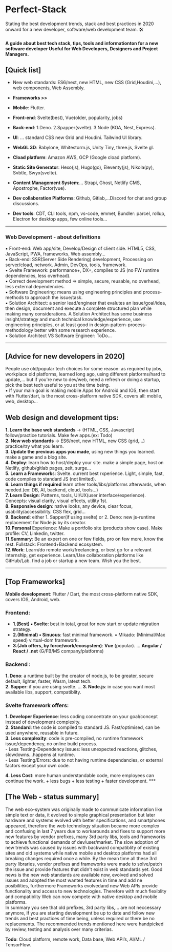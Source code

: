 # Perfect-Stack
Stating the best development trends, stack and best practices in 2020 onward for a new developer, software/web development team. 🛠

#### A guide about best tech stack, tips, tools and informationton for a new software developer  Useful for Web Developers, Designers and Project Managers.  

## [Quick list]  

- New web standards: ES6/next, new HTML, new CSS (Grid,Houdini,...), web components, Web Assembly.  

- **Frameworks >>**
 - **Mobile**: Flutter.  
 - **Front-end**: Svelte(best), Vue(older, popularity, jobs)  
 - **Back-end**: 1.Deno. 2.Spapper(svelte). 3.Node (KOA, Nest, Express).  
  
- **UI**: ... standard CSS new Grid and Houdini.  Tailwind UI library.  
- **WebGL 3D**: Babylone, Whitestorm.js, Unity Tiny, three.js, Svelte gl.  
- **Cload platform**: Amazon AWS, GCP (Google cload platform).  
- **Static Site Generator**:  Hexo(js), Hugo(go), Eleventy(js), Nikola(py), Svbtle, Swyx(svelte).  
- **Content Management System**:... Strapi, Ghost, Netlify CMS, Apostrophe, Factor(vue).  
- **Dev collaboration Platforms**: Github, Gitlab,...Discord for chat and group discussions.  
- **Dev tools**: CDT, CLI tools, npm, vs-code, emmet, Bundler: parcel, rollup, Electron for desktop apps, few online tools...  
***

### **Web Development - about definitions**  
▪ Front-end: Web app/site, Develop/Design of client side. HTML5, CSS, JavaScript, PWA, frameworks, Web assembly...  
▪ Back-end: SSR(Server Side Rendering) development, Processing on server/cload, network. Admin, DevOps, tools, framework.  
▪ Svelte Framework: performance+, DX+, compiles to JS (no FW runtime dependencies, less overhead).  
▪ Correct development method ⇒ simple, secure, reusable, no overhead, less external dependencies.  
▪ Software Engineering: means using engineering principles and process-methods to approach the issue/task.  
▪ Solution Architect: a senior lead/engineer that evalutes an issue/goal/idea, then design, document and execute a complete structured plan while making many considerations. A Solution Architect has some business insight/strategy and much technical knowledge/experience, use engineering principles, or at least good in design-pattern-process-methodology better with some research experience.  
▪ Solution Architect VS Software Engineer: ToDo...
***

## [Advice for new developers in 2020]

People use old/popular tech choices for some reason: as required by jobs, workplace old platforms, learned long ago, using different platforms/hard to update,... but if you're new to dev/web, need a refresh or doing a startup, pick the best tech useful to you at the time being.  
▪ If your main goal is making mobile Apps for Android and IOS, then start with Flutter/dart, is the most cross-platform native SDK, covers all: mobile, web, desktop...  

## **Web design and development tips:**
 **1. Learn the base web standards** -> (HTML, CSS, Javascript) follow/practice tutorials. Make few apps.(ex: Todo)  
 **2. New web standards** -> ES6/next, new HTML, new CSS (grid,...)  practice/try what you learn.  
 **3. Update the previous apps you made**, using new things you learned. make a game and a blog site.  
 **4. Deploy**: learn how to host/deploy your site. make a simple page, host on Netlify, github/gitlab pages, zeit, surge...  
 **5. Learn a Framework**s: Svelte. current best rxperience. Light, simple, fast, code compiles to standard JS (not limited).  
 **6. Learn things if required** learn other tools/libs/platforms afterwards, when needed.(ex: DB, AI, backend, cloud, tools...)  
 **7. Learn Design**: Patterns, tools, UI/UX(user interface/experience). Concepts: visual clarity, visual effects, utility 1st.  
 **8. Responsive design**: native looks, any device, clear focus, usability/accessibility. CSS flex, grid...  
 **9. Backend**: either 1. Sapper(if using svelte) or 2. Deno: new js-runtime replacement for Node.js by its creator.  
 **10.Personal** Experience: Make a portfolio site (products show case). Make profile: CV, Linkedin, twitter.  
 **11.Summary**: Be an expert on one or few fields, pro on few more, know the rest. Fullstack: Frontend+Backend ecosystem.  
**12.Work**: Learn/do remote work/freelancing, or best go for a relevant internship, get experience. Learn/Use collaboration platforms like GitHub/Lab. find a job or startup a new team.  Wish you the best.  

*** 

## **[Top Frameworks]**    
**Mobile development**: Flutter / Dart, the most cross-platform native SDK, covers IOS, Android, web. 
### Frontend: 
 - **1.(Best) ▪ Svelte**: best in total, great for new start or update migration strategy.  
 - **2.(Minimal) ▪ Sinuous**: fast minimal framework. ▪ Mikado: (Minimal/Max speed) virtual-dom framework.  
 - **3.(Job offers, by force/work/ecosystem)**:  **Vue** (popular). ... **Angular / React / .net** (G/FB/MS company/platforms)

### Backend :
**1. Deno**: a runtime built by the creator of node.js, to be greater, secure default, lighter, faster, Wasm, latest tech.  
**2. Sapper**: if you are using svelte. ... **3. Node.js**: in case you want most available libs, support, compatiblity.  
  
### Svelte framework offers:  
**1. Developer Experience**: less coding concentrate on your goal/concept instead of development complexity.  
**2. Standard**: the code is compiled to standard JS. Fast/optimised, can be used anywhere, reusable in future.  
**3. Less complexity**: code is pre-compiled, no runtime framework issue/dependency, no online build process.  
     - Less Testing-Dependency issues: less unexpected reactions, glitches, slowdowns...happens at runtime.  
     - Less Testing/Errors: due to not having runtime dependancies, or external factors except your own code.  
     
**4. Less Cost**: more human understandable code, more employees can continue the work. + less bugs + less testing + faster development.  ***  
  
## [The Web - status summary]  
The web eco-system was originally made to communicate information like simple text or data, it evolved to simple graphical presentation but later hardware and systems evolved with better specifications, and smartphones appeared, therefore the web technology situation became more complex and confusing in last 7 years due to workarounds and fixes to support more new features by vendor prefixes, many 3rd party libs, tools and frameworks to achieve functional demands of dev/user/market. The slow adoption of new trends was caused by issues with backward compatiblity of existing sites and old systems while native mobile and desktop platforms had all breaking changes required once a while. By the mean time all these 3rd party libraries, vendor prefixes and frameworks were made to solve/patch the issue and provide features that didn't exist in web standards yet.
Good news is the new web standards are available now, evolved and solved issues and adopted the most wanted features in time and add ne posibilities, furthermore Frameworks evolvedand new Web APIs provide functionality and access to new technologies. Therefore with much flexiblity and compatiblity Web can now compete with native desktop and mobile platforms.  
In summary you see that old prefixes, 3rd party libs,... are not neccessary anymore, If you are starting development be up to date and follow new trends and best practices of time being, unless required or there be no replacements. The recommended trends mentioned here were handpicked by review, testing and analysis over many criterias.  

**Todo**:  Cloud platform, remote work, Data base, Web API’s, AI/ML / TensorFlow.
